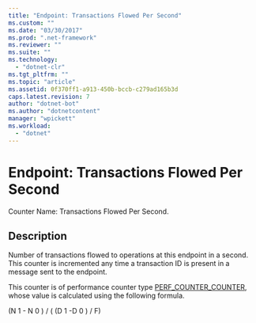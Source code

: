 ```yaml
---
title: "Endpoint: Transactions Flowed Per Second"
ms.custom: ""
ms.date: "03/30/2017"
ms.prod: ".net-framework"
ms.reviewer: ""
ms.suite: ""
ms.technology: 
  - "dotnet-clr"
ms.tgt_pltfrm: ""
ms.topic: "article"
ms.assetid: 0f370ff1-a913-450b-bccb-c279ad165b3d
caps.latest.revision: 7
author: "dotnet-bot"
ms.author: "dotnetcontent"
manager: "wpickett"
ms.workload: 
  - "dotnet"
---
```

# Endpoint: Transactions Flowed Per Second
Counter Name: Transactions Flowed Per Second.  
  
## Description  
 Number of transactions flowed to operations at this endpoint in a second. This counter is incremented any time a transaction ID is present in a message sent to the endpoint.  
  
 This counter is of performance counter type [PERF_COUNTER_COUNTER](http://go.microsoft.com/fwlink/?LinkID=94649), whose value is calculated using the following formula.  
  
 (N 1 - N 0 ) / ( (D 1 -D 0 ) / F)
